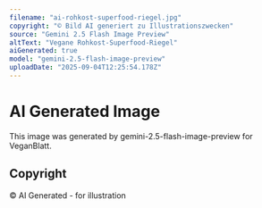 ```yaml
---
filename: "ai-rohkost-superfood-riegel.jpg"
copyright: "© Bild AI generiert zu Illustrationszwecken"
source: "Gemini 2.5 Flash Image Preview"
altText: "Vegane Rohkost-Superfood-Riegel"
aiGenerated: true
model: "gemini-2.5-flash-image-preview"
uploadDate: "2025-09-04T12:25:54.178Z"
---
```


# AI Generated Image

This image was generated by gemini-2.5-flash-image-preview for VeganBlatt.

## Copyright
© AI Generated - for illustration
